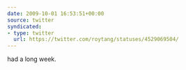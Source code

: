 ```yaml
---
date: 2009-10-01 16:53:51+00:00
source: twitter
syndicated:
- type: twitter
  url: https://twitter.com/roytang/statuses/4529069504/
---
```


had a long week.